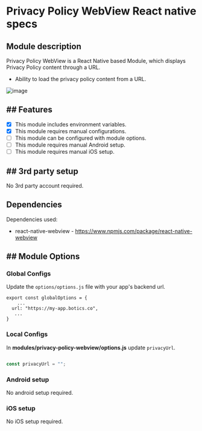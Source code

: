 # Privacy Policy WebView React native specs

## Module description

Privacy Policy WebView is a React Native based Module, which displays Privacy Policy content through a URL.

- Ability to load the privacy policy content from a URL.

![image](https://github.com/cbshoaib/modules/assets/76822297/e9e9e9a0-454c-4ccc-9bf6-9e342169ebd5)

## ## Features

 - [x] This module includes environment variables.
 - [x] This module requires manual configurations.
 - [ ] This module can be configured with module options.
 - [ ] This module requires manual Android setup.
 - [ ] This module requires manual iOS setup.

## ## 3rd party setup

No 3rd party account required.

## Dependencies

Dependencies used:
- react-native-webview  -  https://www.npmjs.com/package/react-native-webview

## ## Module Options

### Global Configs

Update the ``options/options.js`` file with your app's backend url.
```
export const globalOptions = {
    ...
  url: "https://my-app.botics.co",
   ...
}
```

### Local Configs

In **modules/privacy-policy-webview/options.js** update `privacyUrl`.

```javascript

const privacyUrl = "";

```

### Android setup

No android setup required.

### iOS setup

No iOS setup required.
